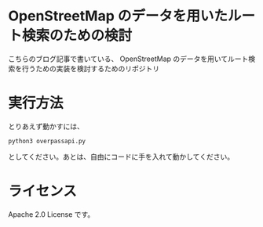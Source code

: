 # OpenStreetMap のデータを用いたルート検索のための検討

こちらのブログ記事で書いている、 OpenStreetMap のデータを用いてルート検索を行うための実装を検討するためのリポジトリ

# 実行方法

とりあえず動かすには、

```
python3 overpassapi.py
```

としてください。あとは、自由にコードに手を入れて動かしてください。


# ライセンス

Apache 2.0 License です。
